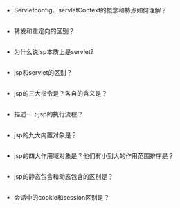 * Servletconfig、servletContext的概念和特点如何理解？

  ```
  
  ```

* 转发和重定向的区别？

  ```
  
  ```


* 为什么说jsp本质上是servlet?

  ```
  
  ```


* jsp和servlet的区别？

  ```
  
  ```


* jsp的三大指令是？各自的含义是？

  ```
  
  ```


* 描述一下jsp的执行流程？

  ```
  
  ```


* jsp的九大内置对象是？

  ```
  
  ```


* jsp的四大作用域对象是？他们有小到大的作用范围排序是？

  ```
  
  ```


* jsp的静态包含和动态包含的区别是？

  ```
  
  ```


* 会话中的cookie和session区别是？